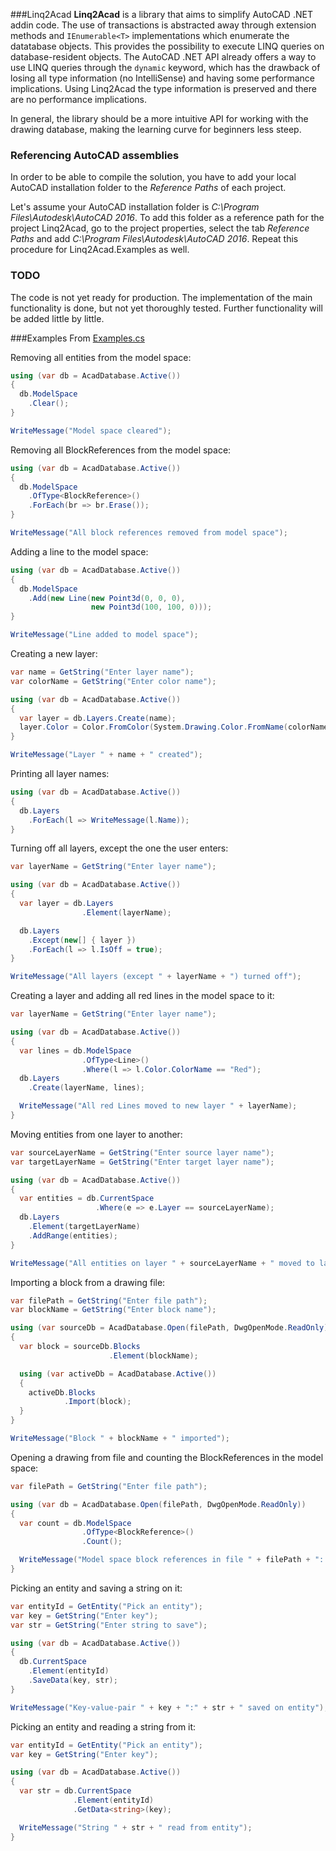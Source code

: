 ###Linq2Acad
**Linq2Acad** is a library that aims to simplify AutoCAD .NET addin code. The use of transactions is abstracted away through extension methods and ```IEnumerable<T>``` implementations which enumerate the datatabase objects. This provides the possibility to execute LINQ queries on database-resident objects. The AutoCAD .NET API already offers a way to use LINQ queries through the ```dynamic``` keyword, which has the drawback of losing all type information (no IntelliSense) and having some performance implications. Using Linq2Acad the type information is preserved and there are no performance implications.

In general, the library should be a more intuitive API for working with the drawing database, making the learning curve for beginners less steep.

### Referencing AutoCAD assemblies
In order to be able to compile the solution, you have to add your local AutoCAD installation folder to the *Reference Paths* of each project.

Let's assume your AutoCAD installation folder is *C:\Program Files\Autodesk\AutoCAD 2016*. To add this folder as a reference path for the project Linq2Acad, go to the project properties, select the tab *Reference Paths* and add *C:\Program Files\Autodesk\AutoCAD 2016*. Repeat this procedure for Linq2Acad.Examples as well.

### TODO
The code is not yet ready for production. The implementation of the main functionality is done, but not yet thoroughly tested. Further functionality will be added little by little.

###Examples
From [Examples.cs](https://github.com/wtertinek/Linq2Acad/blob/master/Linq2Acad.Examples/Examples.cs)

Removing all entities from the model space:

```c#
using (var db = AcadDatabase.Active())
{
  db.ModelSpace
    .Clear();
}

WriteMessage("Model space cleared");
```

Removing all BlockReferences from the model space:

```c#
using (var db = AcadDatabase.Active())
{
  db.ModelSpace
    .OfType<BlockReference>()
    .ForEach(br => br.Erase());
}

WriteMessage("All block references removed from model space");
```

Adding a line to the model space:

```c#
using (var db = AcadDatabase.Active())
{
  db.ModelSpace
    .Add(new Line(new Point3d(0, 0, 0),
                  new Point3d(100, 100, 0)));
}

WriteMessage("Line added to model space");
```

Creating a new layer:

```c#
var name = GetString("Enter layer name");
var colorName = GetString("Enter color name");

using (var db = AcadDatabase.Active())
{
  var layer = db.Layers.Create(name);
  layer.Color = Color.FromColor(System.Drawing.Color.FromName(colorName));
}

WriteMessage("Layer " + name + " created");
```

Printing all layer names:

```c#
using (var db = AcadDatabase.Active())
{
  db.Layers
    .ForEach(l => WriteMessage(l.Name));
}
```

Turning off all layers, except the one the user enters:

```c#
var layerName = GetString("Enter layer name");

using (var db = AcadDatabase.Active())
{
  var layer = db.Layers
                .Element(layerName);

  db.Layers
    .Except(new[] { layer })
    .ForEach(l => l.IsOff = true);
}

WriteMessage("All layers (except " + layerName + ") turned off");
```

Creating a layer and adding all red lines in the model space to it:

```c#
var layerName = GetString("Enter layer name");

using (var db = AcadDatabase.Active())
{
  var lines = db.ModelSpace
                .OfType<Line>()
                .Where(l => l.Color.ColorName == "Red");
  db.Layers
    .Create(layerName, lines);

  WriteMessage("All red Lines moved to new layer " + layerName);
}
```

Moving entities from one layer to another:

```c#
var sourceLayerName = GetString("Enter source layer name");
var targetLayerName = GetString("Enter target layer name");

using (var db = AcadDatabase.Active())
{
  var entities = db.CurrentSpace
                   .Where(e => e.Layer == sourceLayerName);
  db.Layers
    .Element(targetLayerName)
    .AddRange(entities);
}

WriteMessage("All entities on layer " + sourceLayerName + " moved to layer " + targetLayerName);
```

Importing a block from a drawing file:

```c#
var filePath = GetString("Enter file path");
var blockName = GetString("Enter block name");

using (var sourceDb = AcadDatabase.Open(filePath, DwgOpenMode.ReadOnly))
{
  var block = sourceDb.Blocks
                      .Element(blockName);

  using (var activeDb = AcadDatabase.Active())
  {
    activeDb.Blocks
            .Import(block);
  }
}

WriteMessage("Block " + blockName + " imported");
```

Opening a drawing from file and counting the BlockReferences in the model space:

```c#
var filePath = GetString("Enter file path");

using (var db = AcadDatabase.Open(filePath, DwgOpenMode.ReadOnly))
{
  var count = db.ModelSpace
                .OfType<BlockReference>()
                .Count();

  WriteMessage("Model space block references in file " + filePath + ": " + count);
}
```

Picking an entity and saving a string on it:

```c#
var entityId = GetEntity("Pick an entity");
var key = GetString("Enter key");
var str = GetString("Enter string to save");

using (var db = AcadDatabase.Active())
{
  db.CurrentSpace
    .Element(entityId)
    .SaveData(key, str);
}

WriteMessage("Key-value-pair " + key + ":" + str + " saved on entity");
```

Picking an entity and reading a string from it:

```c#
var entityId = GetEntity("Pick an entity");
var key = GetString("Enter key");

using (var db = AcadDatabase.Active())
{
  var str = db.CurrentSpace
              .Element(entityId)
              .GetData<string>(key);

  WriteMessage("String " + str + " read from entity");
}
```

